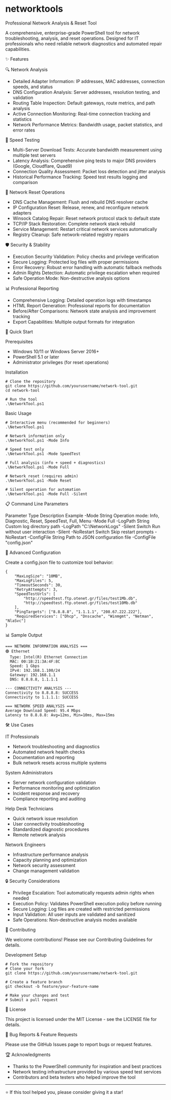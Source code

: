 # networktools
 Professional Network Analysis &amp; Reset Tool

A comprehensive, enterprise-grade PowerShell tool for network troubleshooting, analysis, and reset operations. Designed for IT professionals who need reliable network diagnostics and automated repair capabilities.

✨ Features

🔍 Network Analysis

- Detailed Adapter Information: IP addresses, MAC addresses, connection speeds, and status
- DNS Configuration Analysis: Server addresses, resolution testing, and validation
- Routing Table Inspection: Default gateways, route metrics, and path analysis
- Active Connection Monitoring: Real-time connection tracking and statistics
- Network Performance Metrics: Bandwidth usage, packet statistics, and error rates

🚀 Speed Testing

- Multi-Server Download Tests: Accurate bandwidth measurement using multiple test servers
- Latency Analysis: Comprehensive ping tests to major DNS providers (Google, Cloudflare, Quad9)
- Connection Quality Assessment: Packet loss detection and jitter analysis
- Historical Performance Tracking: Speed test results logging and comparison

🔧 Network Reset Operations

- DNS Cache Management: Flush and rebuild DNS resolver cache
- IP Configuration Reset: Release, renew, and reconfigure network adapters
- Winsock Catalog Repair: Reset network protocol stack to default state
- TCP/IP Stack Restoration: Complete network stack rebuild
- Service Management: Restart critical network services automatically
- Registry Cleanup: Safe network-related registry repairs

🛡️ Security & Stability

- Execution Security Validation: Policy checks and privilege verification
- Secure Logging: Protected log files with proper permissions
- Error Recovery: Robust error handling with automatic fallback methods
- Admin Rights Detection: Automatic privilege escalation when required
- Safe Operation Mode: Non-destructive analysis options

📊 Professional Reporting

- Comprehensive Logging: Detailed operation logs with timestamps
- HTML Report Generation: Professional reports for documentation
- Before/After Comparisons: Network state analysis and improvement tracking
- Export Capabilities: Multiple output formats for integration

🚀 Quick Start

Prerequisites

- Windows 10/11 or Windows Server 2016+
- PowerShell 5.1 or later
- Administrator privileges (for reset operations)

Installation

	# Clone the repository
	git clone https://github.com/yourusername/network-tool.git
	cd network-tool
	
	# Run the tool
	.\NetworkTool.ps1

Basic Usage

	# Interactive menu (recommended for beginners)
	.\NetworkTool.ps1
	
	# Network information only
	.\NetworkTool.ps1 -Mode Info
	
	# Speed test only
	.\NetworkTool.ps1 -Mode SpeedTest
	
	# Full analysis (info + speed + diagnostics)
	.\NetworkTool.ps1 -Mode Full
	
	# Network reset (requires admin)
	.\NetworkTool.ps1 -Mode Reset
	
	# Silent operation for automation
	.\NetworkTool.ps1 -Mode Full -Silent

📋 Command Line Parameters

Parameter	Type	Description	Example
-Mode	String	Operation mode: Info, Diagnostic, Reset, SpeedTest, Full, Menu	-Mode Full
-LogPath	String	Custom log directory path	-LogPath "C:\NetworkLogs"
-Silent	Switch	Run without user interaction	-Silent
-NoRestart	Switch	Skip restart prompts	-NoRestart
-ConfigFile	String	Path to JSON configuration file	-ConfigFile "config.json"

🔧 Advanced Configuration


Create a config.json file to customize tool behavior:


	{
	    "MaxLogSize": "10MB",
	    "MaxLogFiles": 5,
	    "TimeoutSeconds": 30,
	    "RetryAttempts": 3,
	    "SpeedTestUrls": [
	        "http://speedtest.ftp.otenet.gr/files/test1Mb.db",
	        "http://speedtest.ftp.otenet.gr/files/test10Mb.db"
	    ],
	    "PingTargets": ["8.8.8.8", "1.1.1.1", "208.67.222.222"],
	    "RequiredServices": ["Dhcp", "Dnscache", "Winmgmt", "Netman", "NlaSvc"]
	}

📊 Sample Output

	=== NETWORK INFORMATION ANALYSIS ===
	🟢 Ethernet
	  Type: Intel(R) Ethernet Connection
	  MAC: 00:1B:21:3A:4F:8C
	  Speed: 1 Gbps
	  IPv4: 192.168.1.100/24
	  Gateway: 192.168.1.1
	  DNS: 8.8.8.8, 1.1.1.1
	
	--- CONNECTIVITY ANALYSIS ---
	Connectivity to 8.8.8.8: SUCCESS
	Connectivity to 1.1.1.1: SUCCESS
	
	=== NETWORK SPEED ANALYSIS ===
	Average Download Speed: 95.4 Mbps
	Latency to 8.8.8.8: Avg=12ms, Min=10ms, Max=15ms

🛠️ Use Cases

IT Professionals

- Network troubleshooting and diagnostics
- Automated network health checks
- Documentation and reporting
- Bulk network resets across multiple systems

System Administrators

- Server network configuration validation
- Performance monitoring and optimization
- Incident response and recovery
- Compliance reporting and auditing

Help Desk Technicians

- Quick network issue resolution
- User connectivity troubleshooting
- Standardized diagnostic procedures
- Remote network analysis

Network Engineers

- Infrastructure performance analysis
- Capacity planning and optimization
- Network security assessment
- Change management validation

🔒 Security Considerations

- Privilege Escalation: Tool automatically requests admin rights when needed
- Execution Policy: Validates PowerShell execution policy before running
- Secure Logging: Log files are created with restricted permissions
- Input Validation: All user inputs are validated and sanitized
- Safe Operations: Non-destructive analysis modes available

🤝 Contributing


We welcome contributions! Please see our Contributing Guidelines for details.

Development Setup

	# Fork the repository
	# Clone your fork
	git clone https://github.com/yourusername/network-tool.git
	
	# Create a feature branch
	git checkout -b feature/your-feature-name
	
	# Make your changes and test
	# Submit a pull request

📝 License


This project is licensed under the MIT License - see the LICENSE file for details.

🐛 Bug Reports & Feature Requests


Please use the GitHub Issues page to report bugs or request features.

🏆 Acknowledgments

- Thanks to the PowerShell community for inspiration and best practices
- Network testing infrastructure provided by various speed test services
- Contributors and beta testers who helped improve the tool

---
⭐ If this tool helped you, please consider giving it a star!
